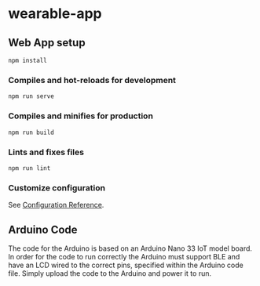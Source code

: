 # wearable-app

## Web App setup
```
npm install
```

### Compiles and hot-reloads for development
```
npm run serve
```

### Compiles and minifies for production
```
npm run build
```

### Lints and fixes files
```
npm run lint
```

### Customize configuration
See [Configuration Reference](https://cli.vuejs.org/config/).


## Arduino Code
The code for the Arduino is based on an Arduino Nano 33 IoT model board.
In order for the code to run correctly the Arduino must support BLE and have an LCD
wired to the correct pins, specified within the Arduino code file. Simply upload the
code to the Arduino and power it to run.

